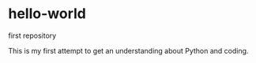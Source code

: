 # hello-world
first repository

This is my first attempt to get an understanding about Python and coding.
